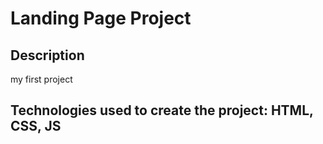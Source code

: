 # Landing Page Project

## Description
my first project 

## Technologies used to create the project: HTML, CSS, JS